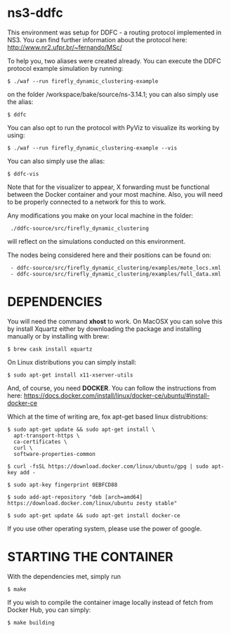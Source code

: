 ns3-ddfc
==========



This environment was setup for DDFC - a routing protocol implemented in NS3. You can find further information about the protocol here: http://www.nr2.ufpr.br/~fernando/MSc/


To help you, two aliases were created already.
You can execute the DDFC protocol example simulation by running: 

    $ ./waf --run firefly_dynamic_clustering-example

on the folder /workspace/bake/source/ns-3.14.1; you can also simply use the alias:

    $ ddfc


You can also opt to run the protocol with PyViz to visualize its working by using: 

    $ ./waf --run firefly_dynamic_clustering-example --vis 
You can also simply use the alias:

    $ ddfc-vis

Note that for the visualizer to appear, X forwarding must be functional between the Docker container and your most machine. Also, you will need to be properly connected to a network for this to work.



Any modifications you make on your local machine in the folder:

     ./ddfc-source/src/firefly_dynamic_clustering

will reflect on the simulations conducted on this environment.

The nodes being considered here and their positions can be found on:

     - ddfc-source/src/firefly_dynamic_clustering/examples/mote_locs.xml
     - ddfc-source/src/firefly_dynamic_clustering/examples/full_data.xml

# DEPENDENCIES

You will need the command **xhost** to work.
On MacOSX you can solve this by install Xquartz either by downloading the package and installing manually or by installing with brew:

    $ brew cask install xquartz

On Linux distributions you can simply install:

    $ sudo apt-get install x11-xserver-utils


And, of course, you need **DOCKER**. You can follow the instructions from here: https://docs.docker.com/install/linux/docker-ce/ubuntu/#install-docker-ce

Which at the time of writing are, fox apt-get based linux distrubitions:

    $ sudo apt-get update && sudo apt-get install \
      apt-transport-https \
      ca-certificates \
      curl \
      software-properties-common

    $ curl -fsSL https://download.docker.com/linux/ubuntu/gpg | sudo apt-key add -

    $ sudo apt-key fingerprint 0EBFCD88

    $ sudo add-apt-repository "deb [arch=amd64] https://download.docker.com/linux/ubuntu zesty stable"

    $ sudo apt-get update && sudo apt-get install docker-ce



If you use other operating system, please use the power of google.


# STARTING THE CONTAINER

With the dependencies met, simply run

    $ make

If you wish to compile the container image locally instead of fetch from Docker Hub, you can simply:

    $ make building
